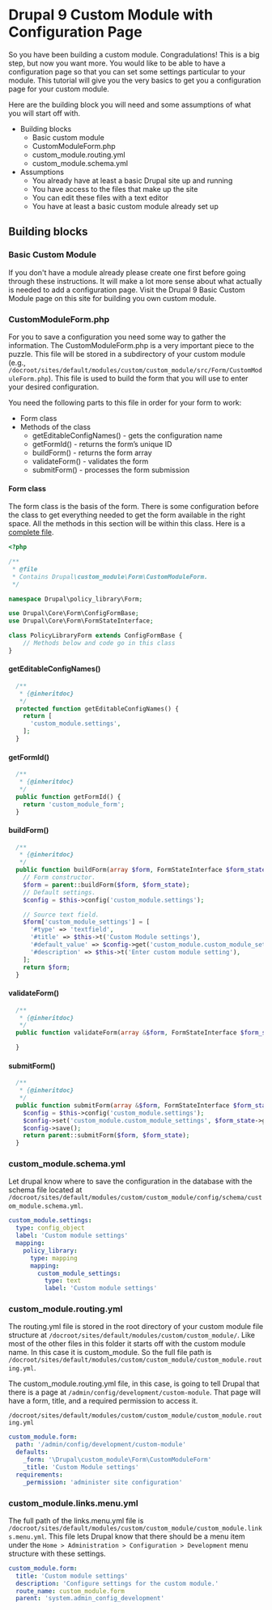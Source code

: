 # Drupal 9 Custom Module with Configuration Page

So you have been building a custom module. Congradulations! This is a big step, but now you want more. You would like to be able to have a configuration page so that you can set some settings particular to your module. This tutorial will give you the very basics to get you a configuration page for your custom module.

Here are the building block you will need and some assumptions of what you will start off with.

* Building blocks
	* Basic custom module
	* CustomModuleForm.php
	* custom_module.routing.yml
	* custom_module.schema.yml
* Assumptions
	* You already have at least a basic Drupal site up and running
	* You have access to the files that make up the site
	* You can edit these files with a text editor
	* You have at least a basic custom module already set up

## Building blocks

### Basic Custom Module

If you don't have a module already please create one first before going through these instructions. It will make a lot more sense about what actually is needed to add a configuration page. Visit the Drupal 9 Basic Custom Module page on this site for building you own custom module.

### CustomModuleForm.php

For you to save a configuration you need some way to gather the information. The CustomModuleForm.php is a very important piece to the puzzle. This file will be stored in a subdirectory of your custom module (e.g., `/docroot/sites/default/modules/custom/custom_module/src/Form/CustomModuleForm.php`). This file is used to build the form that you will use to enter your desired configuration.

You need the following parts to this file in order for your form to work:

* Form class
* Methods of the class
	* getEditableConfigNames() - gets the configuration name
	* getFormId() - returns the form’s unique ID
	* buildForm() - returns the form array
	* validateForm() - validates the form
	* submitForm() - processes the form submission

#### Form class

The form class is the basis of the form. There is some configuration before the class to get everything needed to get the form available in the right space. All the methods in this section will be within this class. Here is a [complete file]().

``` php
<?php

/**
 * @file
 * Contains Drupal\custom_module\Form\CustomModuleForm.
 */

namespace Drupal\policy_library\Form;

use Drupal\Core\Form\ConfigFormBase;
use Drupal\Core\Form\FormStateInterface;

class PolicyLibraryForm extends ConfigFormBase {
	// Methods below and code go in this class
}
```

#### getEditableConfigNames()

``` php
  /**
   * {@inheritdoc}
   */
  protected function getEditableConfigNames() {
    return [
      'custom_module.settings',
    ];
  }
```
#### getFormId()
``` php 
  /**
   * {@inheritdoc}
   */
  public function getFormId() {
    return 'custom_module_form';
  }
```

#### buildForm()

``` php 
  /**
   * {@inheritdoc}
   */
  public function buildForm(array $form, FormStateInterface $form_state) {
    // Form constructor.
    $form = parent::buildForm($form, $form_state);
    // Default settings.
    $config = $this->config('custom_module.settings');

    // Source text field.
    $form['custom_module_settings'] = [
      '#type' => 'textfield',
      '#title' => $this->t('Custom Module settings'),
      '#default_value' => $config->get('custom_module.custom_module_settings'),
      '#description' => $this->t('Enter custom module setting'),
    ];
    return $form;
  }
```

#### validateForm()

``` php
  /**
   * {@inheritdoc}
   */
  public function validateForm(array &$form, FormStateInterface $form_state) {

  }
```

#### submitForm()
``` php 
  /**
   * {@inheritdoc}
   */
  public function submitForm(array &$form, FormStateInterface $form_state) {
    $config = $this->config('custom_module.settings');
    $config->set('custom_module.custom_module_settings', $form_state->getValue('custom_module_settings'));
    $config->save();
    return parent::submitForm($form, $form_state);
  }
```

### custom_module.schema.yml

Let drupal know where to save the configuration in the database with the schema file located at `/docroot/sites/default/modules/custom/custom_module/config/schema/custom_module.schema.yml`.


``` yaml
custom_module.settings:
  type: config_object
  label: 'Custom module settings'
  mapping:
    policy_library:
      type: mapping
      mapping:
        custom_module_settings:
          type: text
          label: 'Custom module settings'
```

### custom_module.routing.yml

The routing.yml file is stored in the root directory of your custom module file structure at `/docroot/sites/default/modules/custom/custom_module/`. Like most of the other files in this folder it starts off with the custom module name. In this case it is custom_module. So the full file path is `/docroot/sites/default/modules/custom/custom_module/custom_module.routing.yml`.

The custom_module.routing.yml file, in this case, is going to tell Drupal that there is a page at `/admin/config/development/custom-module`. That page will have a form, title, and a required permission to access it.

`/docroot/sites/default/modules/custom/custom_module/custom_module.routing.yml`

``` yaml
custom_module.form:
  path: '/admin/config/development/custom-module'
  defaults:
    _form: '\Drupal\custom_module\Form\CustomModuleForm'
    _title: 'Custom Module settings'
  requirements:
    _permission: 'administer site configuration'
```

### custom_module.links.menu.yml

The full path of the links.menu.yml file is `/docroot/sites/default/modules/custom/custom_module/custom_module.links.menu.yml`. This file lets Drupal know that there should be a menu item under the `Home > Administration > Configuration > Development` menu structure with these settings.


``` yaml
custom_module.form:
  title: 'Custom module settings'
  description: 'Configure settings for the custom module.'
  route_name: custom_module.form
  parent: 'system.admin_config_development'
```




